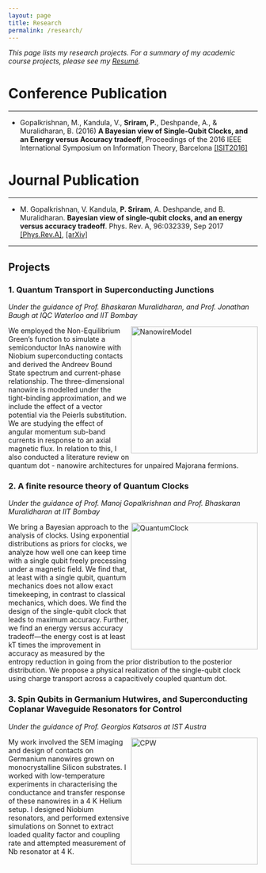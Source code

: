 ```yaml
---
layout: page
title: Research
permalink: /research/
---
```

_This page lists my research projects. For a summary of my academic course projects, please see my [Resumé](http://home.iitb.ac.in/~cv.pdf)._

# Conference Publication
---
* Gopalkrishnan, M., Kandula, V., **Sriram, P.**, Deshpande, A., & Muralidharan, B. (2016) **A Bayesian view of Single-Qubit Clocks, and an Energy versus Accuracy tradeoff**, Proceedings of the 2016 IEEE International Symposium on Information Theory, Barcelona 
[[ISIT2016]](https://ieeexplore.ieee.org/document/7541697/)

# Journal Publication
--- 
* M. Gopalkrishnan, V. Kandula, **P. Sriram**, A. Deshpande, and B. Muralidharan. **Bayesian view of single-qubit clocks, and an energy versus accuracy tradeoff**. Phys. Rev. A, 96:032339, Sep 2017 
[[Phys.Rev.A]](https://journals.aps.org/pra/abstract/10.1103/PhysRevA.96.032339),  [[arXiv]](http://arxiv.org/abs/1602.00508)

***
## Projects
### 1. Quantum Transport in Superconducting Junctions
_Under the guidance of Prof. Bhaskaran Muralidharan, and Prof. Jonathan Baugh at IQC Waterloo and IIT Bombay_
<p>
<img src="/home/TB.png" ALIGN = "RIGHT" width="256" title="NanowireModel">
We employed the Non-Equilibrium Green’s function to simulate a semiconductor InAs nanowire with Niobium superconducting contacts and derived the Andreev Bound State spectrum and current-phase relationship. The three-dimensional nanowire is modelled under the tight-binding approximation, and we include the effect of a vector potential via the Peierls substitution. We are studying the effect of angular momentum sub-band currents in response to an axial magnetic flux. In relation to this, I also conducted a literature review on quantum dot - nanowire architectures for unpaired Majorana fermions.
</p>

### 2. A finite resource theory of Quantum Clocks
_Under the guidance of Prof. Manoj Gopalkrishnan and Prof. Bhaskaran Muralidharan at IIT Bombay_
<p>
<img src="/home/QClock.png" ALIGN = "RIGHT" width="256" title="QuantumClock">
We bring a Bayesian approach to the analysis of clocks. Using exponential distributions as priors for clocks, we analyze how well one can keep time with a single qubit freely precessing under a magnetic field. We find that, at least with a single qubit, quantum mechanics does not allow exact timekeeping, in contrast to classical mechanics, which does. We find the design of the single-qubit clock that leads to maximum accuracy. Further, we find an energy versus accuracy tradeoff—the energy cost is at least kT times the improvement in accuracy as measured by the entropy reduction in going from the prior distribution to the posterior distribution. We propose a physical realization of the single-qubit clock using charge transport across a capacitively coupled quantum dot.
</p>

### 3. Spin Qubits in Germanium Hutwires, and Superconducting Coplanar Waveguide Resonators for Control
_Under the guidance of Prof. Georgios Katsaros at IST Austra_
<p>
<img src="/home/CPW.png" ALIGN = "RIGHT" width="256" title="CPW">
My work involved the SEM imaging and design of contacts on Germanium nanowires grown on monocrystalline Silicon substrates. I worked with low-temperature experiments in characterising the conductance and transfer response of these nanowires in a 4 K Helium setup. I designed Niobium resonators, and performed extensive simulations on Sonnet to extract loaded quality factor and coupling rate and attempted measurement of Nb resonator at 4 K. 
<!-- <img src="/home/S21.png" ALIGN = "RIGHT" width="256" title="S21"> -->
</p>
<!-- ![alt text](/QClock.png)
![alt text](/TB.png) -->

 


<!-- You can find the source code for Minima at GitHub:
[jekyll][jekyll-organization] /
[minima](https://github.com/jekyll/minima)

You can find the source code for Jekyll at GitHub:
[jekyll][jekyll-organization] /
[jekyll](https://github.com/jekyll/jekyll)


[jekyll-organization]: https://github.com/jekyll -->
